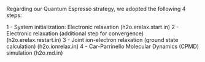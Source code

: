 Regarding our Quantum Espresso strategy, we adopted the following 4 steps:

1 - System initialization: Electronic relaxation (h2o.erelax.start.in)
2 - Electronic relaxation (additional step for convergence) (h2o.erelax.restart.in)
3 - Joint ion-electron relaxation (ground state calculation) (h2o.ionrelax.in)
4 - Car-Parrinello Molecular Dynamics (CPMD) simulation (h2o.md.in)

